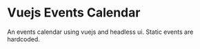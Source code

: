 # Vuejs Events Calendar

An events calendar using vuejs and headless ui.  Static events are hardcoded.


